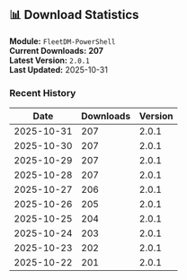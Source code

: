 ## 📊 Download Statistics

**Module:** `FleetDM-PowerShell`  
**Current Downloads:** **207**  
**Latest Version:** `2.0.1`  
**Last Updated:** 2025-10-31

### Recent History

| Date | Downloads | Version |
|------|-----------|---------|
| 2025-10-31 | 207 | 2.0.1 |
| 2025-10-30 | 207 | 2.0.1 |
| 2025-10-29 | 207 | 2.0.1 |
| 2025-10-28 | 207 | 2.0.1 |
| 2025-10-27 | 206 | 2.0.1 |
| 2025-10-26 | 205 | 2.0.1 |
| 2025-10-25 | 204 | 2.0.1 |
| 2025-10-24 | 203 | 2.0.1 |
| 2025-10-23 | 202 | 2.0.1 |
| 2025-10-22 | 201 | 2.0.1 |
